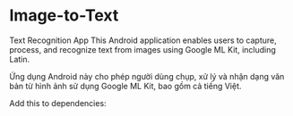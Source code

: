 # Image-to-Text
Text Recognition App
This Android application enables users to capture, process, and recognize text from images using Google ML Kit, including Latin.

Ứng dụng Android này cho phép người dùng chụp, xử lý và nhận dạng văn bản từ hình ảnh sử dụng Google ML Kit, bao gồm cả tiếng Việt.

Add this to dependencies:
  
